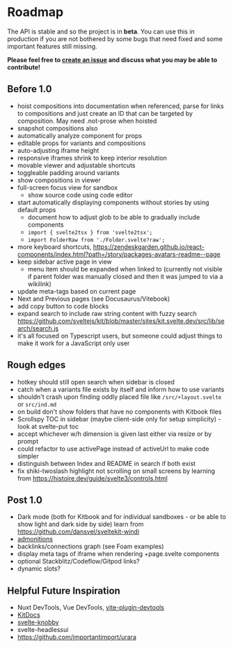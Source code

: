 # Roadmap

The API is stable and so the project is in **beta**. You can use this in production if you are not bothered by some bugs that need fixed and some important features still missing.

**Please feel free to [create an issue](https://github.com/jacob-8/kitbook/issues/new) and discuss what you may be able to contribute!**

## Before 1.0

- hoist compositions into documentation when referenced, parse for links to compositions and just create an ID that can be targeted by composition. May need .not-prose when hoisted
- snapshot compositions also
- automatically analyze component for props
- editable props for variants and compositions
- auto-adjusting iframe height
- responsive iframes shrink to keep interior resolution
- movable viewer and adjustable shortcuts
- toggleable padding around variants
- show compositions in viewer
- full-screen focus view for sandbox
  - show source code using code editor <!-- i-tabler-code"-->
- start automatically displaying components without stories by using default props
  - document how to adjust glob to be able to gradually include components
  - `import { svelte2tsx } from 'svelte2tsx';`
  - `import FolderRaw from './Folder.svelte?raw';`
- more keyboard shortcuts, https://zendeskgarden.github.io/react-components/index.html?path=/story/packages-avatars-readme--page
- keep sidebar active page in view
  - menu item should be expanded when linked to (currently not visible if parent folder was manually closed and then it was jumped to via a wikilink)
- update meta-tags based on current page
- Next and Previous pages (see Docusaurus/Vitebook)
- add copy button to code blocks
- expand search to include raw string content with fuzzy search https://github.com/sveltejs/kit/blob/master/sites/kit.svelte.dev/src/lib/search/search.js
- it's all focused on Typescript users, but someone could adjust things to make it work for a JavaScript only user

## Rough edges 

- hotkey should still open search when sidebar is closed
- catch when a variants file exists by itself and inform how to use variants
- shouldn't crash upon finding oddly placed file like `/src/+layout.svelte` or `src/ind.md`
- on build don't show folders that have no components with Kitbook files 
- Scrollspy TOC in sidebar (maybe client-side only for setup simplicity) - look at svelte-put toc
- accept whichever w/h dimension is given last either via resize or by prompt
- could refactor to use activePage instead of activeUrl to make code simpler
- distinguish between Index and README in search if both exist
- fix shiki-twoslash highlight not scrolling on small screens by learning from https://histoire.dev/guide/svelte3/controls.html

## Post 1.0

- Dark mode (both for Kitbook and for individual sandboxes - or be able to show light and dark side by side) learn from https://github.com/dansvel/sveltekit-windi
- [admonitions](https://docusaurus.io/docs/markdown-features/admonitions)
- backlinks/connections graph (see Foam examples)
- display meta tags of iframe when rendering +page.svelte components
- optional Stackblitz/Codeflow/Gitpod links? 
- dynamic slots?

## Helpful Future Inspiration

- Nuxt DevTools, Vue DevTools, [vite-plugin-devtools](https://github.com/pheno-agency/vite-plugin-devtools)
- [KitDocs](https://kit-docs.svelteness.dev/) 
- [svelte-knobby](https://github.com/Rich-Harris/svelte-knobby)
- svelte-headlessui
- https://github.com/importantimport/urara
